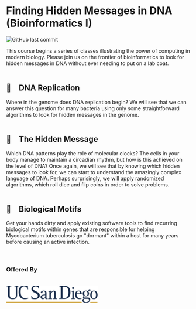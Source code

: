 # Finding Hidden Messages in DNA (Bioinformatics I)
![GitHub last commit](https://img.shields.io/github/last-commit/Bioinformatics-Specialization/Bioinformatics-1?style=flat-square)


This course begins a series of classes illustrating the power of computing in modern biology. Please join us on the frontier of bioinformatics to look for hidden messages in DNA without ever needing to put on a lab coat.
<br><br>

<h2>🧬 DNA Replication</h2>
Where in the genome does DNA replication begin?  We will see that we can answer this question for many bacteria using only some straightforward algorithms to look for hidden messages in the genome.
<br><br>
<h2>🔎 The Hidden Message</h2>
Which DNA patterns play the role of molecular clocks? The cells in your body manage to maintain a circadian rhythm, but how is this achieved on the level of DNA?  Once again, we will see that by knowing which hidden messages to look for, we can start to understand the amazingly complex language of DNA.  Perhaps surprisingly, we will apply randomized algorithms, which roll dice and flip coins in order to solve problems.
<br><br>
<h2>🌱 Biological Motifs</h2>
Get your hands dirty and apply existing software tools to find recurring biological motifs within genes that are responsible for helping Mycobacterium tuberculosis go "dormant" within a host for many years before causing an active infection.
<br><br><br>
<h3>Offered By</h3>
<br>
<img src="./assets/ucsd-logo.png" width="250" title="UCSD">
